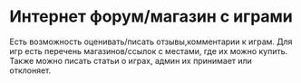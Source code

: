 # Интернет форум/магазин с играми
Есть возможность оценивать/писать отзывы,комментарии к играм.
Для игр есть перечень магазинов/ссылок с местами, где их можно купить.
Также можно писать статьи о играх, админ их принимает или отклоняет.

